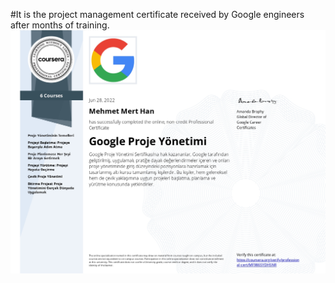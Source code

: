 #It is the project management certificate received by Google engineers after months of training.
![Açıklama](https://raw.githubusercontent.com/mehmetmerthan/my-celtificates/main/celtificates/Coursera%20MF986SYDHSNR_page-0001.jpg)




